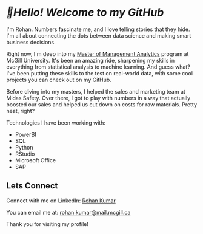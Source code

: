 # *👋Hello! Welcome to my GitHub*

I'm Rohan. Numbers fascinate me, and I love telling stories that they hide. I'm all about connecting the dots between data science and making smart business decisions.

Right now, I'm deep into my [Master of Management Analytics](https://www.mcgill.ca/desautels/programs/mma) program at McGill University. It's been an amazing ride, sharpening my skills in everything from statistical analysis to machine learning. And guess what? I've been putting these skills to the test on real-world data, with some cool projects you can check out on my GitHub.

Before diving into my masters, I helped the sales and marketing team at Midas Safety. Over there, I got to play with numbers in a way that actually boosted our sales and helped us cut down on costs for raw materials. Pretty neat, right?

Technologies I have been working with:
- PowerBI
- SQL
- Python
- RStudio
- Microsoft Office
- SAP

## Lets Connect

Connect with me on LinkedIn: [Rohan Kumar](https://www.linkedin.com/in/rohan-kumar586/)

You can email me at: rohan.kumar@mail.mcgill.ca

Thank you for visiting my profile!


<!---
rohankumar586/rohankumar586 is a ✨ special ✨ repository because its `README.md` (this file) appears on your GitHub profile.
You can click the Preview link to take a look at your changes.

- 👋 Hi, I’m @rohankumar586
- 👀 I’m interested in ...
- 🌱 I’m currently learning ...
- 💞️ I’m looking to collaborate on ...
- 📫 How to reach me ...

I'm always on the lookout for new faces and fresh ideas. Whether it's about the latest in data analytics or just a fun chat about anything under the sun, I'm all ears. Feel free to connect with me on [LinkedIn](https://www.linkedin.com/in/rohan-kumar586/) or drop me an email at rohan.kumar@mail.mcgill.ca. Can't wait to hear from you and learn something new!

I'm studying . My journey has equipped me with advanced skills in statistical analysis, machine learning, and business intelligence that I have been able to apply to real word datasets, with results in my GitHub. Previously, I have leveraged these skills in a sales and marketing role at a multinational company. There, I played a pivotal role in driving sales growth and reducing costs in raw material procurement through data-driven strategies.

I am excited to meet new people and expand my knowledge in various subjects. You can connect with me on my [LinkedIn](https://www.linkedin.com/in/rohan-kumar586/) or email me at rohan.kumar@mail.mcgill.ca
--->
